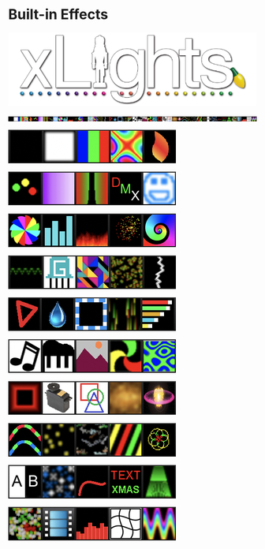 # Built-in Effects

![](../../.gitbook/assets/xlights-logo.png)

![](<../../.gitbook/assets/image (386).png>)

![](<../../.gitbook/assets/image (312).png>)

![](<../../.gitbook/assets/image (755).png>)

![](<../../.gitbook/assets/image (632).png>)

![](<../../.gitbook/assets/image (283) (1).png>)

![](<../../.gitbook/assets/image (333).png>)

![](<../../.gitbook/assets/image (383).png>)

![](<../../.gitbook/assets/image (222) (1).png>)

![](<../../.gitbook/assets/image (414).png>)

![](<../../.gitbook/assets/image (340).png>)

![](<../../.gitbook/assets/image (231) (1).png>)
